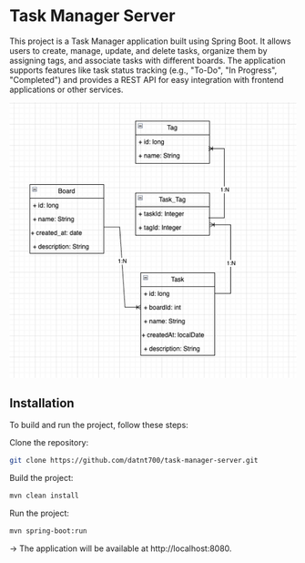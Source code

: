 # Task Manager Server
This project is a Task Manager application built using Spring Boot. It allows users to create, manage, update, and delete tasks, organize them by assigning tags, and associate tasks with different boards. The application supports features like task status tracking (e.g., "To-Do", "In Progress", "Completed") and provides a REST API for easy integration with frontend applications or other services.

![img.png](img.png)

## Installation

To build and run the project, follow these steps:

Clone the repository:

```bash
git clone https://github.com/datnt700/task-manager-server.git
```

Build the project:

```bash
mvn clean install
```

Run the project:
```bash
mvn spring-boot:run
```

-> The application will be available at http://localhost:8080.